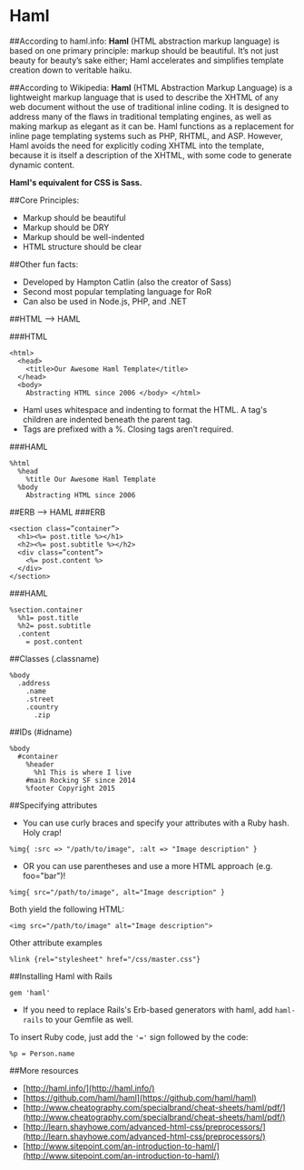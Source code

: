 # Haml

##According to haml.info: 
**Haml** (HTML abstraction markup language) is based on one primary principle: markup should be beautiful. It’s not just beauty for beauty’s sake either; Haml accelerates and simplifies template creation down to veritable haiku.

##According to Wikipedia:
**Haml** (HTML Abstraction Markup Language) is a lightweight markup language that is used to describe the XHTML of any web document without the use of traditional inline coding. It is designed to address many of the flaws in traditional templating engines, as well as making markup as elegant as it can be. Haml functions as a replacement for inline page templating systems such as PHP, RHTML, and ASP. However, Haml avoids the need for explicitly coding XHTML into the template, because it is itself a description of the XHTML, with some code to generate dynamic content.

**Haml's equivalent for CSS is Sass.**


##Core Principles:
* Markup should be beautiful
* Markup should be DRY
* Markup should be well-indented
* HTML structure should be clear

##Other fun facts:
* Developed by Hampton Catlin (also the creator of Sass)
* Second most popular templating language for RoR
* Can also be used in Node.js, PHP, and .NET 


##HTML --> HAML

###HTML
```
<html> 
  <head> 
    <title>Our Awesome Haml Template</title> 
  </head> 
  <body> 
    Abstracting HTML since 2006 </body> </html> 
```

* Haml uses whitespace and indenting to format the HTML. A tag's children are indented beneath the parent tag.
* Tags are prefixed with a %. Closing tags aren’t required.


###HAML
```
%html 
  %head 
    %title Our Awesome Haml Template 
  %body 
    Abstracting HTML since 2006
```


##ERB --> HAML
###ERB
```
<section class=”container”>
  <h1><%= post.title %></h1>
  <h2><%= post.subtitle %></h2>
  <div class=”content”>
    <%= post.content %>
  </div>
</section>
```

###HAML
```
%section.container
  %h1= post.title
  %h2= post.subtitle
  .content
    = post.content
```

##Classes (.classname)
```
%body
  .address
    .name
    .street
    .country
      .zip
```

##IDs (#idname)
```
%body
  #container 
    %header
      %h1 This is where I live
    #main Rocking SF since 2014
    %footer Copyright 2015
```

##Specifying attributes
* You can use curly braces and specify your attributes with a Ruby hash. Holy crap!
```
%img{ :src => "/path/to/image", :alt => "Image description" }
```

* OR you can use parentheses and use a more HTML approach (e.g. foo="bar")!
```
%img{ src="/path/to/image", alt="Image description" }
```

Both yield the following HTML:
```
<img src="/path/to/image" alt="Image description">
```

Other attribute examples
```
%link {rel="stylesheet" href="/css/master.css"}
```

##Installing Haml with Rails
```
gem 'haml'
```

* If you need to replace Rails's Erb-based generators with haml, add `haml-rails` to your Gemfile as well.

To insert Ruby code, just add the `'='` sign followed by the code:
```
%p = Person.name
```
##More resources
* [http://haml.info/](http://haml.info/)
* [https://github.com/haml/haml](https://github.com/haml/haml)
* [http://www.cheatography.com/specialbrand/cheat-sheets/haml/pdf/](http://www.cheatography.com/specialbrand/cheat-sheets/haml/pdf/)
* [http://learn.shayhowe.com/advanced-html-css/preprocessors/](http://learn.shayhowe.com/advanced-html-css/preprocessors/)
* [http://www.sitepoint.com/an-introduction-to-haml/](http://www.sitepoint.com/an-introduction-to-haml/)
